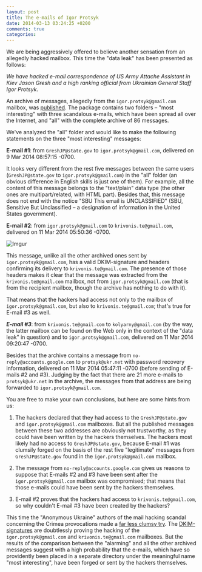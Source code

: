 ```yaml
---
layout: post
title: The e-mails of Igor Protsyk
date: 2014-03-13 03:24:25 +0200
comments: true
categories:
---
```

We are being aggressively offered to believe another sensation from an allegedly hacked mailbox. This time the "data leak" has been presented as follows:

_We have hacked e-mail correspondence of US Army Attache Assistant in Kiev Jason Gresh and a high ranking official from Ukrainian General Staff Igor Protsyk_.

An archive of messages, allegedly from the ```igor.protsyk@gmail.com``` mailbox, was [published](http://www.sendspace.com/file/ih96tx). The package contains two folders – "most interesting" with three scandalous e-mails, which have been spread all over the Internet, and "all" with the complete archive of 86 messages.

We've analyzed the "all" folder and would like to make the following statements on the three "most interesting" messages:

__E-mail #1__: from ```GreshJP@state.gov``` to ```igor.protsyk@gmail.com```, delivered on 9 Mar 2014 08:57:15 -0700.

It looks very different from the rest five messages between the same users (```GreshJP@state.gov``` to ```igor.protsyk@gmail.com```) in the "all" folder (an obvious difference in English skills is just one of them). For example, all the content of this message belongs to the "text/plain" data type (the other ones are multipart/related, with HTML part). Besides that, this message does not end with the notice "SBU This email is UNCLASSIFIED" (SBU, Sensitive But Unclassified – a designation of information in the United States government).

__E-mail #2__: from ```igor.protsyk@gmail.com``` to ```krivonis.te@gmail.com```, delivered on 11 Mar 2014 05:50:36 -0700.

![Imgur](http://i.imgur.com/V7ZoaGa.png)

This message, unlike all the other archived ones sent by ```igor.protsyk@gmail.com```, has a valid DKIM-signature and headers confirming its delivery to ```krivonis.te@gmail.com```. The presence of those headers makes it clear that the message was extracted from the ```krivonis.te@gmail.com``` mailbox, not from ```igor.protsyk@gmail.com``` (that is from the recipient mailbox, though the archive has nothing to do with it).

That means that the hackers had access not only to the mailbox of ```igor.protsyk@gmail.com```, but also to ```krivonis.te@gmail.com```; that's true for E-mail #3 as well.

___E-mail #3___: from ```krivonis.te@gmail.com``` to ```kolyarny@gmail.com``` (by the way, the latter mailbox can be found on the Web only in the context of the "data leak" in question) and to ```igor.protsyk@gmail.com```, delivered on 11 Mar 2014 09:20:47 -0700.

Besides that the archive contains a message from ```no-reply@accounts.google.com``` to ```protsyk@ukr.net``` with password recovery information, delivered on 11 Mar 2014 05:47:11 -0700 (before sending of E-mails #2 and #3). Judging by the fact that there are 21 more e-mails to ```protsyk@ukr.net``` in the archive, the messages from that address are being forwarded to ```igor.protsyk@gmail.com```.

You are free to make your own conclusions, but here are some hints from us:

1. The hackers declared that they had access to the ```GreshJP@state.gov``` and ```igor.protsyk@gmail.com``` mailboxes. But all the published messages between these two addresses are obviously not trustworthy, as they could have been written by the hackers themselves. The hackers most likely had no access to ```GreshJP@state.gov```, because E-mail #1 was clumsily forged on the basis of the rest five "legitimate" messages from ```GreshJP@state.gov``` found in the ```igor.protsyk@gmail.com``` mailbox.

2. The message from ```no-reply@accounts.google.com``` gives us reasons to suppose that E-mails #2 and #3 have been sent after the ```igor.protsyk@gmail.com``` mailbox was compromised; that means that those e-mails could have been sent by the hackers themselves.

3. E-mail #2 proves that the hackers had access to ```krivonis.te@gmail.com```, so why couldn't E-mail #3 have been created by the hackers?

This time the "Anonymous Ukraine" authors of the mail hacking scandal concerning the Crimea provocations made a [far less clumsy try](http://fakecontrol.org/blog/2014/03/02/anon-fake/). The [DKIM-signatures](http://ru.wikipedia.org/wiki/DomainKeys_Identified_Mail) are doubtlessly proving the hacking of the ```igor.protsyk@gmail.com``` and ```krivonis.te@gmail.com``` mailboxes. But the results of the comparison between the "alarming" and all the other archived messages suggest with a high probability that the e-mails, which have so providently been placed in a separate directory under the meaningful name "most interesting", have been forged or sent by the hackers themselves.
